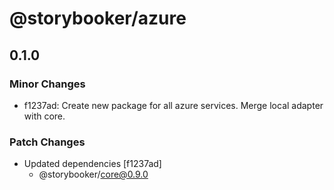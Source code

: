 # @storybooker/azure

## 0.1.0

### Minor Changes

- f1237ad: Create new package for all azure services. Merge local adapter with core.

### Patch Changes

- Updated dependencies [f1237ad]
  - @storybooker/core@0.9.0
